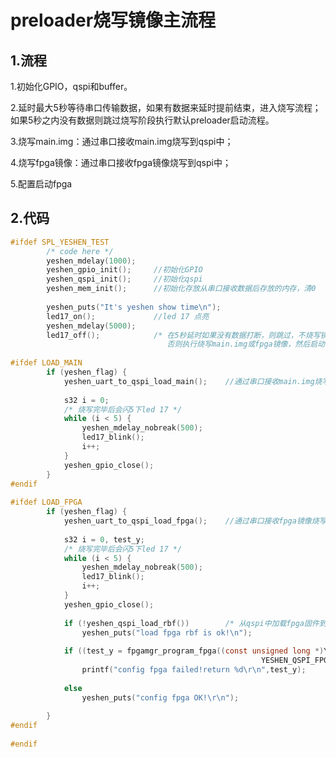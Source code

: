 # </center>preloader烧写镜像主流程<center>

## 1.流程

1.初始化GPIO，qspi和buffer。

2.延时最大5秒等待串口传输数据，如果有数据来延时提前结束，进入烧写流程；如果5秒之内没有数据则跳过烧写阶段执行默认preloader启动流程。

3.烧写main.img：通过串口接收main.img烧写到qspi中；

4.烧写fpga镜像：通过串口接收fpga镜像烧写到qspi中；

5.配置启动fpga



## 2.代码

```c
#ifdef SPL_YESHEN_TEST
		/* code here */
		yeshen_mdelay(1000);
		yeshen_gpio_init();		//初始化GPIO
		yeshen_qspi_init();		//初始化qspi
		yeshen_mem_init();		//初始化存放从串口接收数据后存放的内存，清0
		
		yeshen_puts("It's yeshen show time\n");
		led17_on();				//led 17 点亮
		yeshen_mdelay(5000);
		led17_off();			/* 在5秒延时如果没有数据打断，则跳过，不烧写镜像，执行默认加载启动
								   否则执行烧写main.img或fpga镜像，然后启动 */
	
#ifdef LOAD_MAIN
		if (yeshen_flag) {
			yeshen_uart_to_qspi_load_main();	//通过串口接收main.img烧写到qspi中
			
			s32 i = 0;
			/* 烧写完毕后会闪5下led 17 */
			while (i < 5) {
				yeshen_mdelay_nobreak(500);
				led17_blink();
				i++;
			}
			yeshen_gpio_close();
		} 
#endif
	
#ifdef LOAD_FPGA
		if (yeshen_flag) {
			yeshen_uart_to_qspi_load_fpga();	//通过串口接收fpga镜像烧写到qspi中
			
			s32 i = 0, test_y;
			/* 烧写完毕后会闪5下led 17 */
			while (i < 5) {
				yeshen_mdelay_nobreak(500);
				led17_blink();
				i++;
			}
			yeshen_gpio_close();
	
			if (!yeshen_qspi_load_rbf())		/* 从qspi中加载fpga固件到ddr */
				yeshen_puts("load fpga rbf is ok!\n");
			
			if ((test_y = fpgamgr_program_fpga((const unsigned long *)YESHEN_FPGA_RBF_BASE,
														YESHEN_QSPI_FPGA_SIZE)) < 0)		/* 从ddr中配置fpga */
				printf("config fpga failed!return %d\r\n",test_y);
				
			else 
				yeshen_puts("config fpga OK!\r\n"); 
			
		} 
#endif
		
#endif
```

